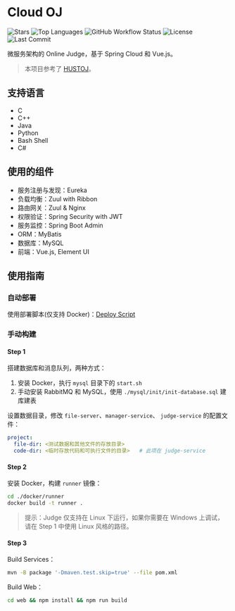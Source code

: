 # Cloud OJ

![Stars](https://img.shields.io/github/stars/imcloudfloating/Cloud-OJ?style=flat-square&logo=github)
![Top Languages](https://img.shields.io/github/languages/top/imcloudfloating/Cloud-OJ?style=flat-squre&logo=github)
![GitHub Workflow Status](https://img.shields.io/github/workflow/status/imcloudfloating/Cloud-OJ/Java%20CI%20with%20Maven?style=flat-square&logo=github)
![License](https://img.shields.io/github/license/imcloudfloating/Cloud-OJ?style=flat-square)
![Last Commit](https://img.shields.io/github/last-commit/imcloudfloating/Cloud-OJ?style=flat-square)

微服务架构的 Online Judge，基于 Spring Cloud 和 Vue.js。

> 本项目参考了 [HUSTOJ](https://github.com/zhblue/hustoj)。

## 支持语言

- C
- C++
- Java
- Python
- Bash Shell
- C#

## 使用的组件

- 服务注册与发现：Eureka
- 负载均衡：Zuul with Ribbon
- 路由网关：Zuul & Nginx
- 权限验证：Spring Security with JWT
- 服务监控：Spring Boot Admin
- ORM：MyBatis
- 数据库：MySQL
- 前端：Vue.js, Element UI

## 使用指南

### 自动部署

使用部署脚本(仅支持 Docker)：[Deploy Script](https://github.com/imcloudfloating/Cloud-OJ-Docker)

### 手动构建

#### Step 1

搭建数据库和消息队列，两种方式：

1. 安装 Docker，执行 `mysql` 目录下的 `start.sh`
2. 手动安装 RabbitMQ 和 MySQL，使用 `./mysql/init/init-database.sql` 建库建表

设置数据目录，修改 `file-server`、`manager-service`、 `judge-service` 的配置文件：

```yaml
project:
  file-dir: <测试数据和其他文件的存放目录>
  code-dir: <临时存放代码和可执行文件的目录>   # 此项在 judge-service
```

#### Step 2

安装 Docker，构建 `runner` 镜像：

```bash
cd ./docker/runner
docker build -t runner .
```

> 提示：Judge 仅支持在 Linux 下运行，如果你需要在 Windows 上调试，请在 Step 1 中使用 Linux 风格的路径。

#### Step 3

Build Services：

```bash
mvn -B package '-Dmaven.test.skip=true' --file pom.xml
```

Build Web：

```bash
cd web && npm install && npm run build
```
